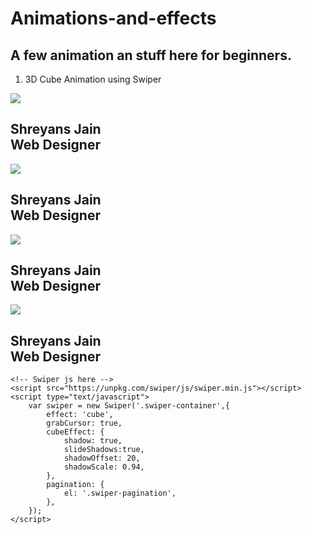 # Animations-and-effects
## A few animation an stuff here for beginners.
1. 3D Cube Animation using Swiper
<html>
<head>
	<title>3D Cube Slider</title>
	  <meta name="viewport" content="width=device-width, initial-scale=1, minimum-scale=1, maximum-scale=1">
	<!-- Css here -->
	<link rel="stylesheet" type="text/css" href="styles/master.css">
	<!-- Swiper css here -->
	<link rel="stylesheet" href="https://unpkg.com/swiper/css/swiper.min.css">
</head>
<body>
	<div class="swiper-container">
		<div class="swiper-wrapper">
			<div class="swiper-slide">
				<div class="imgBx">
					<img src="images/1.jpg">
				</div>
				<div class="content">
					<h2>Shreyans Jain<br><span>Web Designer</span></h2>
				</div>
			</div>
			<div class="swiper-slide">
				<div class="imgBx">
					<img src="images/1.jpg">
				</div>
				<div class="content">
					<h2>Shreyans Jain<br><span>Web Designer</span></h2>
				</div>
			</div>
			<div class="swiper-slide">
				<div class="imgBx">
					<img src="images/1.jpg">
				</div>
				<div class="content">
					<h2>Shreyans Jain<br><span>Web Designer</span></h2>
				</div>
			</div>
			<div class="swiper-slide">
				<div class="imgBx">
					<img src="images/1.jpg">
				</div>
				<div class="content">
					<h2>Shreyans Jain<br><span>Web Designer</span></h2>
				</div>
			</div>
		</div>
		<div class="swiper-pagination"></div>
	</div>

	<!-- Swiper js here -->
	<script src="https://unpkg.com/swiper/js/swiper.min.js"></script>
	<script type="text/javascript">
		var swiper = new Swiper('.swiper-container',{
			effect: 'cube',
			grabCursor: true,
			cubeEffect: {
				shadow: true,
				slideShadows:true,
				shadowOffset: 20,
				shadowScale: 0.94,
			},
			pagination: {
        		el: '.swiper-pagination',
      		},
		});
	</script>
</body>
</html>
